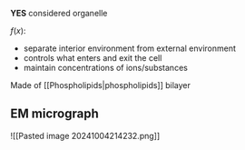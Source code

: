 **YES** considered organelle

$f(x)$: 
- separate interior environment from external environment
- controls what enters and exit the cell
- maintain concentrations of ions/substances

Made of [[Phospholipids|phospholipids]] bilayer
## EM micrograph
![[Pasted image 20241004214232.png]]